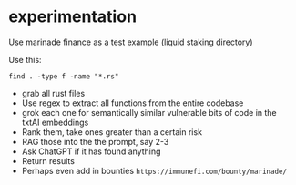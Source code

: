 # experimentation

Use marinade finance as a test example (liquid staking directory)

Use this:
```
find . -type f -name "*.rs"

```

 + grab all rust files
 + Use regex to extract all functions from the entire codebase
 + grok each one for semantically similar vulnerable bits of code in the txtAI embeddings
 + Rank them, take ones greater than a certain risk
 + RAG those into the the prompt, say 2-3
 + Ask ChatGPT if it has found anything
 + Return results
 + Perhaps even add in bounties `https://immunefi.com/bounty/marinade/`


